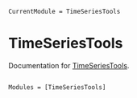```@meta
CurrentModule = TimeSeriesTools
```

# TimeSeriesTools

Documentation for [TimeSeriesTools](https://github.com/john-waczak/TimeSeriesTools.jl).

```@index
```

```@autodocs
Modules = [TimeSeriesTools]
```
